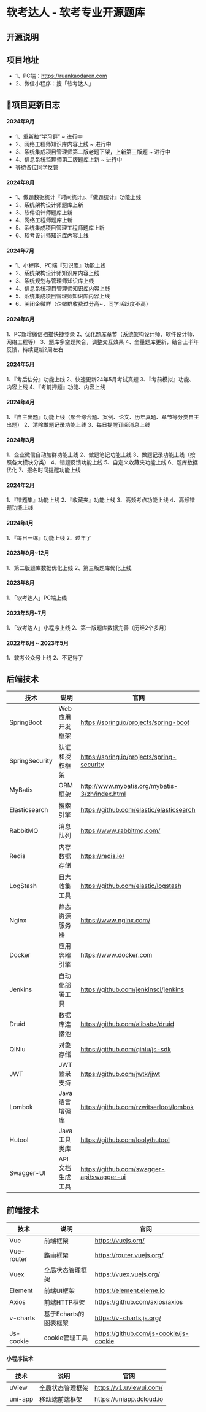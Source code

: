 # 软考达人 - 软考专业开源题库

## 开源说明

## 项目地址
 - 1、PC端：https://ruankaodaren.com
 - 2、微信小程序：搜「软考达人」


## 🤩项目更新日志
#### 2024年9月
 - 1、重新拉“学习群” ~ 进行中
 - 2、网络工程师知识库内容上线 ~ 进行中
 - 3、系统集成项目管理师第二版老题下架，上新第三版题 ~ 进行中
 - 4、信息系统监理师第二版题库上新 ~ 进行中
 - 等待各位同学反馈

#### 2024年8月
 - 1、做题数据统计『时间统计』、『做题统计』功能上线
 - 2、系统架构设计师题库上新
 - 3、软件设计师题库上新
 - 4、网络工程师题库上新
 - 5、系统集成项目管理工程师题库上新
 - 6、软考设计师知识库内容上线
  
#### 2024年7月
 - 1、小程序、PC端『知识库』功能上线
 - 2、系统架构设计师知识库内容上线
 - 3、系统规划与管理师知识库上线
 - 4、信息系统项目管理师知识库内容上线
 - 5、系统集成项目管理师知识库内容上线
 - 6、关闭企微群（企微群收费过分高~，同学活跃度不高）

#### 2024年6月
1、PC新增微信扫描快捷登录
2、优化题库章节（系统架构设计师、软件设计师、网络工程等）
3、题库多空题聚合，调整交互效果
4、全量题库更新，结合上半年反馈，持续更新2周左右

#### 2024年5月
1、『考后估分』功能上线
2、快速更新24年5月考试真题
3、『考前模拟』功能、内容上线
4、『考前押题』功能、内容上线

#### 2024年4月
1、『自主出题』功能上线（聚合综合题、案例、论文、历年真题、章节等分类自主出题）
2、清除做题记录功能上线
3、每日提醒订阅消息上线

#### 2024年3月
1、企业微信自动加群功能上线
2、做题笔记功能上线
3、做题记录功能上线（按照各大模块分类）
4、错题反馈功能上线
5、自定义收藏夹功能上线
6、题库数据优化
7、报名时间提醒功能上线

#### 2024年2月
1、『错题集』功能上线
2、『收藏夹』功能上线
3、高频考点功能上线
4、高频错题功能上线

#### 2024年1月
1、『每日一练』功能上线
2、过年了

#### 2023年9月~12月
1、第二版题库数据优化上线
2、第三版题库优化上线

#### 2023年8月
1、「软考达人」PC端上线

#### 2023年5月~7月
1、「软考达人」小程序上线
2、第一版题库数据完善（历经2个多月）

#### 2022年6月 ~ 2023年5月
1、软考公众号上线
2、不记得了



## 后端技术
| 技术                   | 说明                | 官网                                            |
|----------------------| ------------------- |-----------------------------------------------|
| SpringBoot           | Web应用开发框架      | https://spring.io/projects/spring-boot        |
| SpringSecurity       | 认证和授权框架      | https://spring.io/projects/spring-security    |
| MyBatis              | ORM框架             | http://www.mybatis.org/mybatis-3/zh/index.html |
| Elasticsearch        | 搜索引擎            | https://github.com/elastic/elasticsearch      |
| RabbitMQ             | 消息队列            | https://www.rabbitmq.com/                     |
| Redis                | 内存数据存储         | https://redis.io/                             |
| LogStash             | 日志收集工具        | https://github.com/elastic/logstash           |
| Nginx                | 静态资源服务器      | https://www.nginx.com/                        |
| Docker               | 应用容器引擎        | https://www.docker.com                        |
| Jenkins              | 自动化部署工具      | https://github.com/jenkinsci/jenkins          |
| Druid                | 数据库连接池        | https://github.com/alibaba/druid              |
| QiNiu                | 对象存储            | https://github.com/qiniu/js-sdk               |
| JWT                  | JWT登录支持         | https://github.com/jwtk/jjwt                  |
| Lombok               | Java语言增强库      | https://github.com/rzwitserloot/lombok        |
| Hutool               | Java工具类库        | https://github.com/looly/hutool               |
| Swagger-UI           | API文档生成工具      | https://github.com/swagger-api/swagger-ui     |


## 前端技术
| 技术       | 说明                  | 官网                                   |
| ---------- | --------------------- | -------------------------------------- |
| Vue        | 前端框架              | https://vuejs.org/                     |
| Vue-router | 路由框架              | https://router.vuejs.org/              |
| Vuex       | 全局状态管理框架      | https://vuex.vuejs.org/                |
| Element    | 前端UI框架            | https://element.eleme.io               |
| Axios      | 前端HTTP框架          | https://github.com/axios/axios         |
| v-charts   | 基于Echarts的图表框架 | https://v-charts.js.org/               |
| Js-cookie  | cookie管理工具        | https://github.com/js-cookie/js-cookie |


#### 小程序技术
| 技术      | 说明             | 官网                                    |
|---------| ---------------- | --------------------------------------- |
| uView   | 全局状态管理框架 | https://v1.uviewui.com/                  |
| uni-app | 移动端前端框架   | https://uniapp.dcloud.io                |
